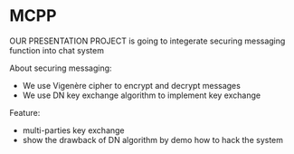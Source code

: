 # MCPP
OUR PRESENTATION PROJECT is going to integerate securing messaging function into chat system

About securing messaging:
  - We use Vigenère cipher to encrypt and decrypt messages
  - We use DN key exchange algorithm to implement key exchange
  
Feature:
  - multi-parties key exchange
  - show the drawback of DN algorithm by demo how to hack the system
  
